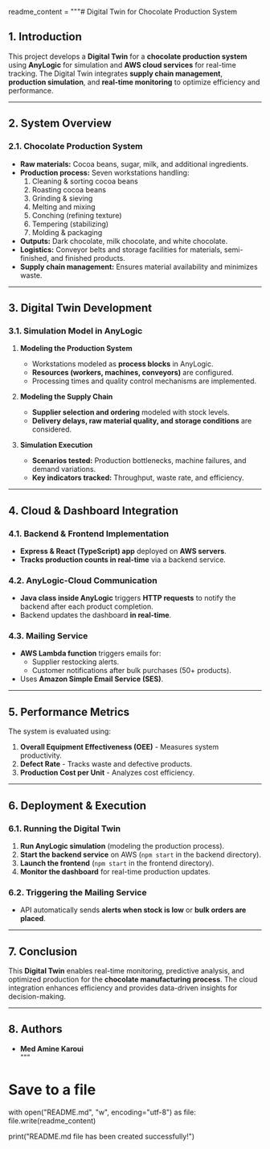 readme_content = """# Digital Twin for Chocolate Production System

## 1. Introduction
This project develops a **Digital Twin** for a **chocolate production system** using **AnyLogic** for simulation and **AWS cloud services** for real-time tracking. The Digital Twin integrates **supply chain management**, **production simulation**, and **real-time monitoring** to optimize efficiency and performance.

---

## 2. System Overview
### **2.1. Chocolate Production System**
- **Raw materials:** Cocoa beans, sugar, milk, and additional ingredients.
- **Production process:** Seven workstations handling:
  1. Cleaning & sorting cocoa beans
  2. Roasting cocoa beans
  3. Grinding & sieving
  4. Melting and mixing
  5. Conching (refining texture)
  6. Tempering (stabilizing)
  7. Molding & packaging
- **Outputs:** Dark chocolate, milk chocolate, and white chocolate.
- **Logistics:** Conveyor belts and storage facilities for materials, semi-finished, and finished products.
- **Supply chain management:** Ensures material availability and minimizes waste.

---

## 3. Digital Twin Development
### **3.1. Simulation Model in AnyLogic**
1. **Modeling the Production System**  
   - Workstations modeled as **process blocks** in AnyLogic.  
   - **Resources (workers, machines, conveyors)** are configured.  
   - Processing times and quality control mechanisms are implemented.  

2. **Modeling the Supply Chain**
   - **Supplier selection and ordering** modeled with stock levels.
   - **Delivery delays, raw material quality, and storage conditions** are considered.

3. **Simulation Execution**
   - **Scenarios tested:** Production bottlenecks, machine failures, and demand variations.  
   - **Key indicators tracked:** Throughput, waste rate, and efficiency.

---

## 4. Cloud & Dashboard Integration
### **4.1. Backend & Frontend Implementation**
- **Express & React (TypeScript) app** deployed on **AWS servers**.
- **Tracks production counts in real-time** via a backend service.

### **4.2. AnyLogic-Cloud Communication**
- **Java class inside AnyLogic** triggers **HTTP requests** to notify the backend after each product completion.
- Backend updates the dashboard **in real-time**.

### **4.3. Mailing Service**
- **AWS Lambda function** triggers emails for:
  - Supplier restocking alerts.
  - Customer notifications after bulk purchases (50+ products).
- Uses **Amazon Simple Email Service (SES)**.

---

## 5. Performance Metrics
The system is evaluated using:
1. **Overall Equipment Effectiveness (OEE)** - Measures system productivity.
2. **Defect Rate** - Tracks waste and defective products.
3. **Production Cost per Unit** - Analyzes cost efficiency.

---

## 6. Deployment & Execution
### **6.1. Running the Digital Twin**
1. **Run AnyLogic simulation** (modeling the production process).
2. **Start the backend service** on AWS (`npm start` in the backend directory).
3. **Launch the frontend** (`npm start` in the frontend directory).
4. **Monitor the dashboard** for real-time production updates.

### **6.2. Triggering the Mailing Service**
- API automatically sends **alerts when stock is low** or **bulk orders are placed**.

---

## 7. Conclusion
This **Digital Twin** enables real-time monitoring, predictive analysis, and optimized production for the **chocolate manufacturing process**. The cloud integration enhances efficiency and provides data-driven insights for decision-making.

---

## 8. Authors
- **Med Amine Karoui**  
"""

# Save to a file
with open("README.md", "w", encoding="utf-8") as file:
    file.write(readme_content)

print("README.md file has been created successfully!")
